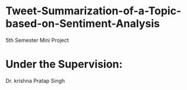# Tweet-Summarization-of-a-Topic-based-on-Sentiment-Analysis
5th Semester Mini Project

# Under the Supervision: 
Dr. krishna Pratap Singh
